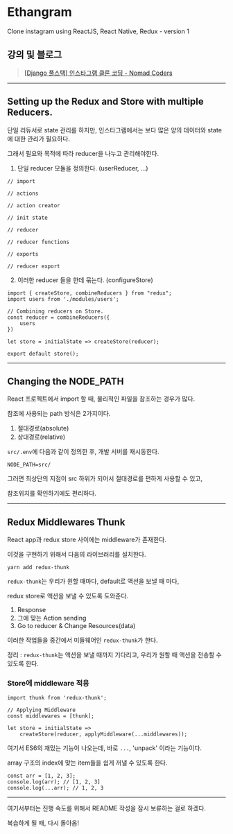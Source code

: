 # Ethangram

Clone instagram using ReactJS, React Native, Redux - version 1

## 강의 및 블로그
> [[Django 풀스택] 인스타그램 클론 코딩 - Nomad Coders](https://academy.nomadcoders.co/courses/enrolled/216935)

*****

## Setting up the Redux and Store with multiple Reducers.

단일 리듀서로 state 관리를 하지만, 인스타그램에서는 보다 많은 양의 데이터와 state에 대한 관리가 필요하다.

그래서 필요와 목적에 따라 reducer을 나누고 관리해야한다.

1. 단일 reducer 모듈을 정의한다. (userReducer, ...)
<pre>
<code>// import

// actions

// action creator

// init state

// reducer

// reducer functions

// exports

// reducer export</code>
</pre>

2. 이러한 reducer 들을 한데 묶는다. (configureStore)
<pre>
<code>import { createStore, combineReducers } from "redux";
import users from './modules/users';

// Combining reducers on Store.
const reducer = combineReducers({
    users
})

let store = initialState => createStore(reducer);

export default store();</code>
</pre>

*****

## Changing the NODE_PATH

React 프로젝트에서 import 할 때, 물리적인 파일을 참조하는 경우가 많다.

참조에 사용되는 path 방식은 2가지이다.

1. 절대경로(absolute)
2. 상대경로(relative)

`src/.env`에 다음과 같이 정의한 후, 개발 서버를 재시동한다.

<code>NODE_PATH=src/</code>

그러면 최상단의 지점이 src 하위가 되어서 절대경로를 편하게 사용할 수 있고,

참조위치를 확인하기에도 편리하다.

*****

## Redux Middlewares Thunk

React app과 redux store 사이에는 middleware가 존재한다.

이것을 구현하기 위해서 다음의 라이브러리를 설치한다.

`yarn add redux-thunk`

`redux-thunk`는 우리가 원할 때마다, default로 액션을 보낼 때 마다,

redux store로 액션을 보낼 수 있도록 도와준다.

1. Response
2. 그에 맞는 Action sending
3. Go to reducer & Change Resources(data)

이러한 작업들을 중간에서 미들웨어인 `redux-thunk`가 한다.

정리 : `redux-thunk`는 액션을 보낼 때까지 기다리고, 우리가 원할 때 액션을 전송할 수 있도록 한다.

### Store에 middleware 적용

<pre>
<code>import thunk from 'redux-thunk';

// Applying Middleware
const middlewares = [thunk];

let store = initialState => 
    createStore(reducer, applyMiddleware(...middlewares));</code>
</pre>

여기서 ES6의 재밌는 기능이 나오는데, 바로 `...`, 'unpack' 이라는 기능이다.

array 구조의 index에 맞는 item들을 쉽게 꺼낼 수 있도록 한다.


<pre>
<code>const arr = [1, 2, 3];
console.log(arr); // [1, 2, 3]
console.log(...arr); // 1, 2, 3</code>
</pre>

*****

여기서부터는 진행 속도를 위해서 README 작성을 잠시 보류하는 걸로 하겠다.

복습하게 될 때, 다시 돌아옴!

